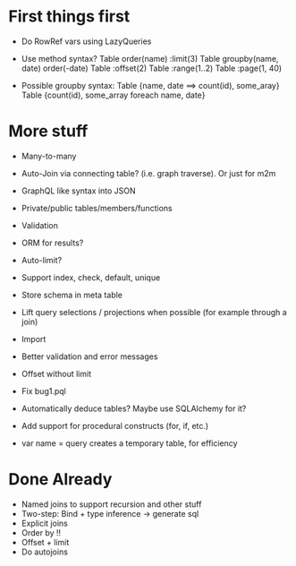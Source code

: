 # First things first

- Do RowRef vars using LazyQueries

- Use method syntax?
    Table order(name) :limit(3) 
    Table groupby(name, date) order(-date)
    Table :offset(2)
    Table :range(1..2)
    Table :page(1, 40)

- Possible groupby syntax:
    Table {name, date ==> count(id), some_aray}
    Table {count(id), some_array foreach name, date}

# More stuff

- Many-to-many

- Auto-Join via connecting table? (i.e. graph traverse). Or just for m2m

- GraphQL like syntax into JSON

- Private/public tables/members/functions

- Validation

- ORM for results?

- Auto-limit?

- Support index, check, default, unique

- Store schema in meta table

- Lift query selections / projections when possible (for example through a join)

- Import

- Better validation and error messages

- Offset without limit

- Fix bug1.pql

- Automatically deduce tables? Maybe use SQLAlchemy for it?

- Add support for procedural constructs (for, if, etc.)

- var name = query  creates a temporary table, for efficiency


# Done Already
- Named joins to support recursion and other stuff
- Two-step: Bind + type inference -> generate sql
- Explicit joins
- Order by !!
- Offset + limit
- Do autojoins
